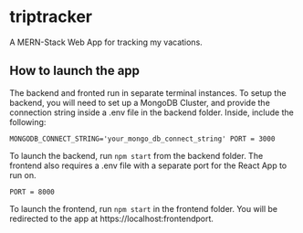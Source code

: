# triptracker

A MERN-Stack Web App for tracking my vacations.

## How to launch the app

The backend and fronted run in separate terminal instances. To setup the backend, you will need to set up a MongoDB Cluster, and provide the connection string inside a .env file in the backend folder. Inside, include the following:

`MONGODB_CONNECT_STRING='your_mongo_db_connect_string'
PORT = 3000`

To launch the backend, run `npm start` from the backend folder. The frontend also requires a .env file with a separate port for the React App to run on.

`PORT = 8000 `

To launch the frontend, run `npm start` in the frontend folder. You will be redirected to the app at https://localhost:frontendport.

